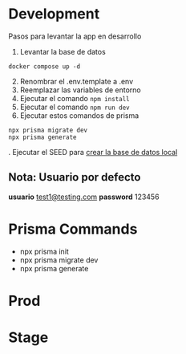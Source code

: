 # Development
Pasos para levantar la app en desarrollo

1. Levantar la base de datos
```
docker compose up -d
```
2. Renombrar el .env.template a .env
3. Reemplazar las variables de entorno
4. Ejecutar el comando ```npm install```
5. Ejecutar el comando ```npm run dev```
6. Ejecutar estos comandos de prisma 
```
npx prisma migrate dev
npx prisma generate
```
. Ejecutar el SEED para [crear la base de datos local](http://localhost:3000/api/seed)

## Nota: Usuario por defecto
__usuario__ test1@testing.com
__password__ 123456



# Prisma Commands
- npx prisma init
- npx prisma migrate dev
- npx prisma generate


# Prod


# Stage
